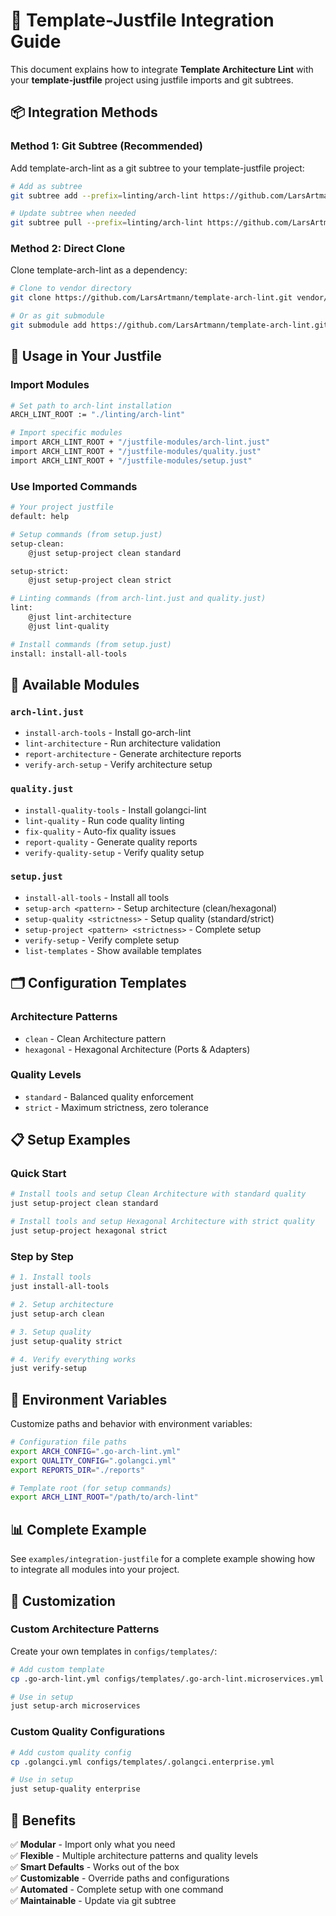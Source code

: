 # 🚀 Template-Justfile Integration Guide

This document explains how to integrate **Template Architecture Lint** with your **template-justfile** project using justfile imports and git subtrees.

## 📦 Integration Methods

### Method 1: Git Subtree (Recommended)

Add template-arch-lint as a git subtree to your template-justfile project:

```bash
# Add as subtree
git subtree add --prefix=linting/arch-lint https://github.com/LarsArtmann/template-arch-lint.git main --squash

# Update subtree when needed
git subtree pull --prefix=linting/arch-lint https://github.com/LarsArtmann/template-arch-lint.git main --squash
```

### Method 2: Direct Clone

Clone template-arch-lint as a dependency:

```bash
# Clone to vendor directory
git clone https://github.com/LarsArtmann/template-arch-lint.git vendor/arch-lint

# Or as git submodule
git submodule add https://github.com/LarsArtmann/template-arch-lint.git linting/arch-lint
```

## 🔧 Usage in Your Justfile

### Import Modules

```bash
# Set path to arch-lint installation
ARCH_LINT_ROOT := "./linting/arch-lint"

# Import specific modules
import ARCH_LINT_ROOT + "/justfile-modules/arch-lint.just"
import ARCH_LINT_ROOT + "/justfile-modules/quality.just" 
import ARCH_LINT_ROOT + "/justfile-modules/setup.just"
```

### Use Imported Commands

```bash
# Your project justfile
default: help

# Setup commands (from setup.just)
setup-clean: 
    @just setup-project clean standard

setup-strict:
    @just setup-project clean strict

# Linting commands (from arch-lint.just and quality.just)  
lint:
    @just lint-architecture
    @just lint-quality

# Install commands (from setup.just)
install: install-all-tools
```

## 📁 Available Modules

### `arch-lint.just`
- `install-arch-tools` - Install go-arch-lint
- `lint-architecture` - Run architecture validation
- `report-architecture` - Generate architecture reports
- `verify-arch-setup` - Verify architecture setup

### `quality.just`  
- `install-quality-tools` - Install golangci-lint
- `lint-quality` - Run code quality linting
- `fix-quality` - Auto-fix quality issues
- `report-quality` - Generate quality reports
- `verify-quality-setup` - Verify quality setup

### `setup.just`
- `install-all-tools` - Install all tools
- `setup-arch <pattern>` - Setup architecture (clean/hexagonal) 
- `setup-quality <strictness>` - Setup quality (standard/strict)
- `setup-project <pattern> <strictness>` - Complete setup
- `verify-setup` - Verify complete setup
- `list-templates` - Show available templates

## 🗂️ Configuration Templates

### Architecture Patterns
- `clean` - Clean Architecture pattern
- `hexagonal` - Hexagonal Architecture (Ports & Adapters)

### Quality Levels
- `standard` - Balanced quality enforcement
- `strict` - Maximum strictness, zero tolerance

## 📋 Setup Examples

### Quick Start
```bash
# Install tools and setup Clean Architecture with standard quality
just setup-project clean standard

# Install tools and setup Hexagonal Architecture with strict quality  
just setup-project hexagonal strict
```

### Step by Step
```bash
# 1. Install tools
just install-all-tools

# 2. Setup architecture
just setup-arch clean

# 3. Setup quality
just setup-quality strict

# 4. Verify everything works
just verify-setup
```

## 🔄 Environment Variables

Customize paths and behavior with environment variables:

```bash
# Configuration file paths
export ARCH_CONFIG=".go-arch-lint.yml"
export QUALITY_CONFIG=".golangci.yml"
export REPORTS_DIR="./reports"

# Template root (for setup commands)
export ARCH_LINT_ROOT="/path/to/arch-lint"
```

## 📊 Complete Example

See `examples/integration-justfile` for a complete example showing how to integrate all modules into your project.

## 🔧 Customization

### Custom Architecture Patterns

Create your own templates in `configs/templates/`:

```bash
# Add custom template
cp .go-arch-lint.yml configs/templates/.go-arch-lint.microservices.yml

# Use in setup
just setup-arch microservices
```

### Custom Quality Configurations

```bash  
# Add custom quality config
cp .golangci.yml configs/templates/.golangci.enterprise.yml

# Use in setup
just setup-quality enterprise
```

## 🚀 Benefits

✅ **Modular** - Import only what you need  
✅ **Flexible** - Multiple architecture patterns and quality levels  
✅ **Smart Defaults** - Works out of the box  
✅ **Customizable** - Override paths and configurations  
✅ **Automated** - Complete setup with one command  
✅ **Maintainable** - Update via git subtree